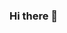 ### Hi there 👋

<!--
**Alice-Githui/Alice-Githui** is a ✨ _special_ ✨ repository because its `README.md` (this file) appears on your GitHub profile.

Here are some ideas to get you started:

- 🔭 I’m currently working on a backend application for a jobs tracking application.
- 🌱 I’m currently learning React framework
- 👯 I’m looking to collaborate on projects where I can make a positive contribution and improve my skills in software development
- 💬 Ask me about Python and JavaScript
- 📫 How to reach me: You can email me on gnyokabi.alice@gmail.com
- 😄 Pronouns: She/Her
- ⚡ Fun fact: The World's largets and hottest desert, the Sahara Desert, spans 11 countries and covers approximately 9.4 million square kilometers
-->
